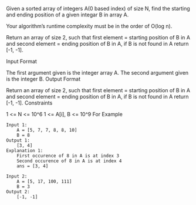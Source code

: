 Given a sorted array of integers A(0 based index) of size N, find the starting and ending position of a given integar B in array A.

Your algorithm’s runtime complexity must be in the order of O(log n).

Return an array of size 2, such that first element = starting position of B in A and second element = ending position of B in A, if B is not found in A return [-1, -1].




Input Format

The first argument given is the integer array A.
The second argument given is the integer B.
Output Format

 Return an array of size 2, such that first element = starting position of B in A and second element = ending position of B in A, if B is not found in A return [-1, -1].
Constraints

1 <= N <= 10^6
1 <= A[i], B <= 10^9
For Example
```
Input 1:
    A = [5, 7, 7, 8, 8, 10]
    B = 8
Output 1:
    [3, 4]
Explanation 1:
    First occurence of 8 in A is at index 3
    Second occurence of 8 in A is at index 4
    ans = [3, 4]

Input 2:
    A = [5, 17, 100, 111]
    B = 3
Output 2:
    [-1, -1]
```
